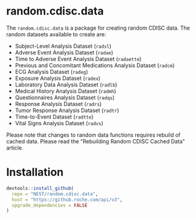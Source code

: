 # random.cdisc.data

The `random.cdisc.data` is a package for creating random CDISC data.
The random datasets available to create are:

 - Subject-Level Analysis Dataset (`radsl`)
 - Adverse Event Analysis Dataset (`radae`)
 - Time to Adverse Event Analysis Dataset (`radaette`)
 - Previous and Concomitant Medications Analysis Dataset (`radcm`)
 - ECG Analysis Dataset (`radeg`)
 - Exposure Analysis Dataset (`radex`)
 - Laboratory Data Analysis Dataset (`radlb`)
 - Medical History Analysis Dataset (`radmh`)
 - Questionnaires Analysis Dataset (`radqs`)
 - Response Analysis Dataset (`radrs`)
 - Tumor Response Analysis Dataset (`radtr`)
 - Time-to-Event Dataset (`radtte`)
 - Vital Signs Analysis Dataset (`radvs`)
 
  Please note that changes to random data functions requires rebuild of cached data. Please read the "Rebuilding Random CDISC Cached Data" article.

# Installation

```r
devtools::install_github(
  repo = "NEST/random.cdisc.data",
  host = "https://github.roche.com/api/v3",
  upgrade_dependencies = FALSE
)
```

